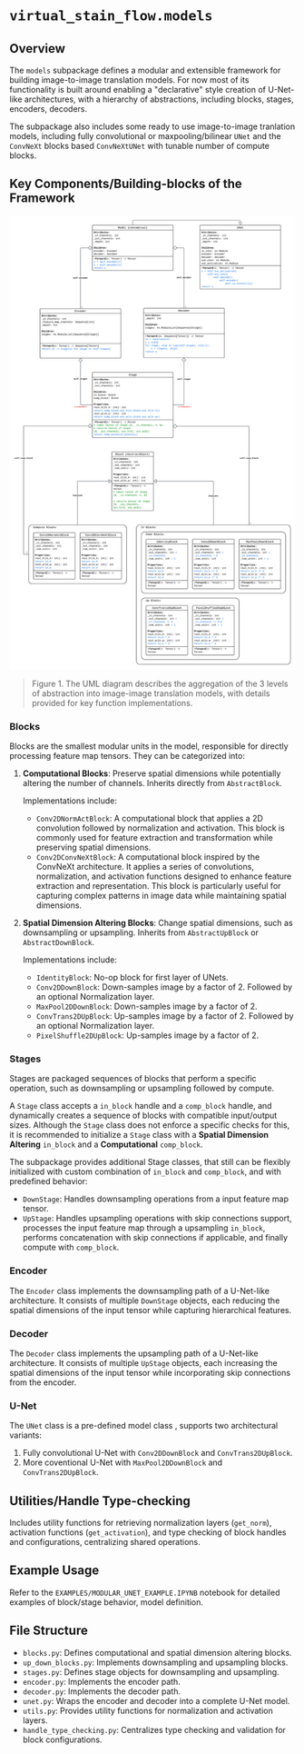 # `virtual_stain_flow.models`

## Overview

The `models` subpackage defines a modular and extensible framework for building image-to-image translation models. 
For now most of its functionality is built around enabling a "declarative" style creation of U-Net-like architectures, 
with a hierarchy of abstractions, including blocks, stages, encoders, decoders.

The subpackage also includes some ready to use image-to-image tranlation models,
including fully convolutional or maxpooling/bilinear `UNet` and the `ConvNeXt` blocks based `ConvNeXtUNet` with tunable number of compute blocks. 

## Key Components/Building-blocks of the Framework

![UML Diagram](assets/ModelsModuleUML.png)
> Figure 1. The UML diagram describes the aggregation of the 3 levels of abstraction into image-image translation models, 
with details provided for key function implementations. 

### Blocks
Blocks are the smallest modular units in the model, responsible for directly processing feature map tensors. They can be categorized into:

1. **Computational Blocks**: Preserve spatial dimensions while potentially altering the number of channels. Inherits directly from `AbstractBlock`.

    Implementations include:
    - `Conv2DNormActBlock`: A computational block that applies a 2D convolution followed by normalization and activation. 
    This block is commonly used for feature extraction and transformation while preserving spatial dimensions.   
    - `Conv2DConvNeXtBlock`: A computational block inspired by the ConvNeXt architecture. 
    It applies a series of convolutions, normalization, and activation functions designed to enhance feature extraction and representation. 
    This block is particularly useful for capturing complex patterns in image data while maintaining spatial dimensions.

2. **Spatial Dimension Altering Blocks**: Change spatial dimensions, such as downsampling or upsampling. 
Inherits from `AbstractUpBlock` or `AbstractDownBlock`.

    Implementations include:
    - `IdentityBlock`: No-op block for first layer of UNets.
    - `Conv2DDownBlock`: Down-samples image by a factor of 2. Followed by an optional Normalization layer.
    - `MaxPool2DDownBlock`: Down-samples image by a factor of 2.
    - `ConvTrans2DUpBlock`: Up-samples image by a factor of 2. Followed by an optional Normalization layer.
    - `PixelShuffle2DUpBlock`: Up-samples image by a factor of 2. 

### Stages
Stages are packaged sequences of blocks that perform a specific operation, 
such as downsampling or upsampling followed by compute. 

A `Stage` class accepts a `in_block` handle and a `comp_block` handle, 
and dynamically creates a sequence of blocks with compatible input/output sizes. 
Although the `Stage` class does not enforce a specific checks for this,
it is recommended to initialize a `Stage` class with a **Spatial Dimension Altering** `in_block` and a **Computational** `comp_block`.

The subpackage provides additional Stage classes, that still can be flexibly initialized with custom combination of `in_block` and `comp_block`, and with predefined behavior:
- `DownStage`: Handles downsampling operations from a input feature map tensor.
- `UpStage`: Handles upsampling operations with skip connections support,
processes the input feature map through a upsampling `in_block`, performs concatenation with skip connections if applicable, and finally compute with `comp_block`. 

### Encoder
The `Encoder` class implements the downsampling path of a U-Net-like architecture. 
It consists of multiple `DownStage` objects, each reducing the spatial dimensions of the input tensor while capturing hierarchical features.

### Decoder
The `Decoder` class implements the upsampling path of a U-Net-like architecture. 
It consists of multiple `UpStage` objects, each increasing the spatial dimensions of the input tensor while incorporating skip connections from the encoder.

### U-Net
The `UNet` class is a pre-defined model class , supports two architectural variants:
1. Fully convolutional U-Net with `Conv2DDownBlock` and `ConvTrans2DUpBlock`.
2. More coventional U-Net with `MaxPool2DDownBlock` and `ConvTrans2DUpBlock`.

## Utilities/Handle Type-checking
Includes utility functions for retrieving normalization layers (`get_norm`), 
activation functions (`get_activation`), and type checking of block handles and configurations, centralizing shared operations.

## Example Usage
Refer to the `EXAMPLES/MODULAR_UNET_EXAMPLE.IPYNB` notebook for detailed examples of block/stage behavior, model definition. 

## File Structure
- `blocks.py`: Defines computational and spatial dimension altering blocks.
- `up_down_blocks.py`: Implements downsampling and upsampling blocks.
- `stages.py`: Defines stage objects for downsampling and upsampling.
- `encoder.py`: Implements the encoder path.
- `decoder.py`: Implements the decoder path.
- `unet.py`: Wraps the encoder and decoder into a complete U-Net model.
- `utils.py`: Provides utility functions for normalization and activation layers.
- `handle_type_checking.py`: Centralizes type checking and validation for 
block configurations.